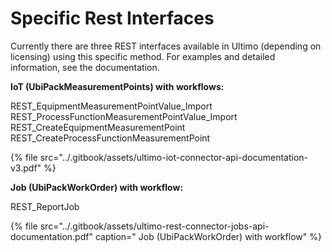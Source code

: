 # Specific Rest Interfaces

Currently there are three REST interfaces available in Ultimo \(depending on licensing\) using this specific method. For examples and detailed information, see the documentation.

**IoT \(UbiPackMeasurementPoints\) with workflows:**

REST\_EquipmentMeasurementPointValue\_Import  
REST\_ProcessFunctionMeasurementPointValue\_Import  
REST\_CreateEquipmentMeasurementPoint  
REST\_CreateProcessFunctionMeasurementPoint

{% file src="../.gitbook/assets/ultimo-iot-connector-api-documentation-v3.pdf" %}

**Job \(UbiPackWorkOrder\) with workflow:**

REST\_ReportJob

{% file src="../.gitbook/assets/ultimo-rest-connector-jobs-api-documentation.pdf" caption=" Job \(UbiPackWorkOrder\) with workflow" %}

